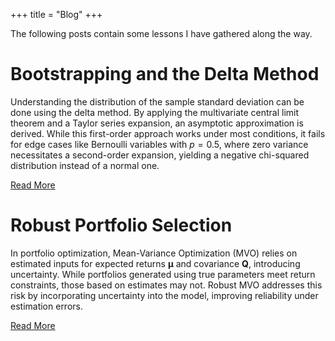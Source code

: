 +++
title = "Blog"
+++

The following posts contain some lessons I have gathered along the way. 

# Bootstrapping and the Delta Method

Understanding the distribution of the sample standard deviation can be done using the delta method. By applying the multivariate central limit theorem and a Taylor series expansion, an asymptotic approximation is derived. While this first-order approach works under most conditions, it fails for edge cases like Bernoulli variables with $p = 0.5$, where zero variance necessitates a second-order expansion, yielding a negative chi-squared distribution instead of a normal one.

<!-- How can we understanding the distribution of the sample standard deviation? One way is to use a technique called the delta method. By applying the multivariate central limit theorem, it's possible to derive an asymptotic approximation of the standard deviation's distribution through a Taylor series expansion. This first-order approach works under typical conditions, but fails in edge cases like Bernoulli random variables with 
$p=0.5$, where a zero variance forces the use of a second-order expansion. In such scenarios, the resulting distribution is asymptotically negative chi-squared instead of normal. -->


[Read More](/blogs/post1)

# Robust Portfolio Selection

In portfolio optimization, Mean-Variance Optimization (MVO) relies on estimated inputs for expected returns $\boldsymbol{\mu}$ and covariance $\boldsymbol{Q}$, introducing uncertainty. While portfolios generated using true parameters meet return constraints, those based on estimates may not. Robust MVO addresses this risk by incorporating uncertainty into the model, improving reliability under estimation errors.


<!-- In portfolio optimization, Mean-Variance Optimization (MVO) relies on estimated inputs for expected returns $\boldsymbol{\mu}$
​and covariance $\boldsymbol{Q}$, which introduces uncertainty. While MVO portfolios generated using the true parameters are guaranteed satisfy expected return constraints. Unfortunately, portfolios produced by MVO using the estimates may not satisfy the expected return constraints according to the true parameters. The probability that an MVO or Robust MVO portfolio meets its return target depends on the accuracy of these estimates. Robust optimization methods aim to reduce this risk by incorporating uncertainty directly into the optimization model, potentially increasing reliability compared to standard MVO under uncertain estimates. -->

[Read More](/blogs/post2)


<!-- # Value Functions and Bi level Optimization


# Sklearn is amazing 

# Making documents blue

# 

-->

